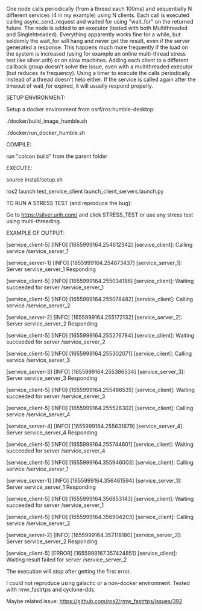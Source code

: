 One node calls periodically (from a thread each 100ms) and sequentially N different services (4 in my example) using N clients. Each call is executed calling async_send_request and waited for using "wait_for" on the returned future. The node is added to an executor (tested with both Multithreaded and Singlehtreaded). Everything apparently works fine for a while, but seldomly the wait_for will hang and never get the result, even if the server generated a response. This happens much more frequently if the load on the system is increased (using for example an online multi-thread stress test like silver.urih) or on slow machines. Adding each client to a different callback group doesn't solve the issue, even with a multithreaded executor (but reduces its frequency). Using a timer to execute the calls periodically instead of a thread doesn't help either. If the service is called again after the timeout of wait_for expired, it will usually respond properly.

SETUP ENVIRONMENT:

Setup a docker environment from osrf/ros:humble-desktop:

./docker/build_image_humble.sh

./docker/run_docker_humble.sh

COMPILE:

run "colcon build" from the parent folder

EXECUTE:

source install/setup.sh

ros2 launch test_service_client launch_client_servers.launch.py 

TO RUN A STRESS TEST (and reproduce the bug):

Go to https://silver.urih.com/ and click STRESS_TEST or use any stress test using multi-threading.

EXAMPLE OF OUTPUT:

[service_client-5] [INFO] [1655999164.254612342] [service_client]: Calling service /service_server_1

[service_server-1] [INFO] [1655999164.254873437] [service_server_1]: Server service_server_1 Responding

[service_client-5] [INFO] [1655999164.255034186] [service_client]: Waiting succeeded for server /service_server_1

[service_client-5] [INFO] [1655999164.255078482] [service_client]: Calling service /service_server_2

[service_server-2] [INFO] [1655999164.255172132] [service_server_2]: Server service_server_2 Responding

[service_client-5] [INFO] [1655999164.255276784] [service_client]: Waiting succeeded for server /service_server_2

[service_client-5] [INFO] [1655999164.255302071] [service_client]: Calling service /service_server_3

[service_server-3] [INFO] [1655999164.255386534] [service_server_3]: Server service_server_3 Responding

[service_client-5] [INFO] [1655999164.255486535] [service_client]: Waiting succeeded for server /service_server_3

[service_client-5] [INFO] [1655999164.255526302] [service_client]: Calling service /service_server_4

[service_server-4] [INFO] [1655999164.255631679] [service_server_4]: Server service_server_4 Responding

[service_client-5] [INFO] [1655999164.255744601] [service_client]: Waiting succeeded for server /service_server_4

[service_client-5] [INFO] [1655999164.355946003] [service_client]: Calling service /service_server_1

[service_server-1] [INFO] [1655999164.356461594] [service_server_1]: Server service_server_1 Responding

[service_client-5] [INFO] [1655999164.356853143] [service_client]: Waiting succeeded for server /service_server_1

[service_client-5] [INFO] [1655999164.356904203] [service_client]: Calling service /service_server_2

[service_server-2] [INFO] [1655999164.357118180] [service_server_2]: Server service_server_2 Responding

[service_client-5] [ERROR] [1655999167.357424851] [service_client]: Waiting result failed for server /service_server_2

The execution will stop after getting the first error.

I could not reproduce using galactic or a non-docker environment.
Tested with rmw_fastrtps and cyclone-dds.

Maybe related issue: https://github.com/ros2/rmw_fastrtps/issues/392
